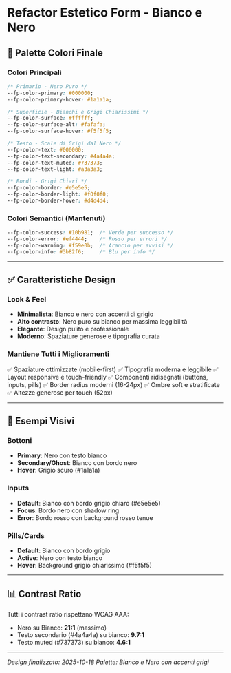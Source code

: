 # Refactor Estetico Form - Bianco e Nero

## 🎨 Palette Colori Finale

### Colori Principali
```css
/* Primario - Nero Puro */
--fp-color-primary: #000000;
--fp-color-primary-hover: #1a1a1a;

/* Superficie - Bianchi e Grigi Chiarissimi */
--fp-color-surface: #ffffff;
--fp-color-surface-alt: #fafafa;
--fp-color-surface-hover: #f5f5f5;

/* Testo - Scale di Grigi dal Nero */
--fp-color-text: #000000;
--fp-color-text-secondary: #4a4a4a;
--fp-color-text-muted: #737373;
--fp-color-text-light: #a3a3a3;

/* Bordi - Grigi Chiari */
--fp-color-border: #e5e5e5;
--fp-color-border-light: #f0f0f0;
--fp-color-border-hover: #d4d4d4;
```

### Colori Semantici (Mantenuti)
```css
--fp-color-success: #10b981;  /* Verde per successo */
--fp-color-error: #ef4444;    /* Rosso per errori */
--fp-color-warning: #f59e0b;  /* Arancio per avvisi */
--fp-color-info: #3b82f6;     /* Blu per info */
```

---

## ✅ Caratteristiche Design

### Look & Feel
- **Minimalista**: Bianco e nero con accenti di grigio
- **Alto contrasto**: Nero puro su bianco per massima leggibilità
- **Elegante**: Design pulito e professionale
- **Moderno**: Spaziature generose e tipografia curata

### Mantiene Tutti i Miglioramenti
✅ Spaziature ottimizzate (mobile-first)
✅ Tipografia moderna e leggibile
✅ Layout responsive e touch-friendly
✅ Componenti ridisegnati (buttons, inputs, pills)
✅ Border radius moderni (16-24px)
✅ Ombre soft e stratificate
✅ Altezze generose per touch (52px)

---

## 🎯 Esempi Visivi

### Bottoni
- **Primary**: Nero con testo bianco
- **Secondary/Ghost**: Bianco con bordo nero
- **Hover**: Grigio scuro (#1a1a1a)

### Inputs
- **Default**: Bianco con bordo grigio chiaro (#e5e5e5)
- **Focus**: Bordo nero con shadow ring
- **Error**: Bordo rosso con background rosso tenue

### Pills/Cards
- **Default**: Bianco con bordo grigio
- **Active**: Nero con testo bianco
- **Hover**: Background grigio chiarissimo (#f5f5f5)

---

## 📊 Contrast Ratio

Tutti i contrast ratio rispettano WCAG AAA:

- Nero su Bianco: **21:1** (massimo)
- Testo secondario (#4a4a4a) su bianco: **9.7:1**
- Testo muted (#737373) su bianco: **4.6:1**

---

*Design finalizzato: 2025-10-18*
*Palette: Bianco e Nero con accenti grigi*
